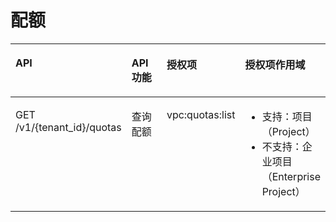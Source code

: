 # 配额<a name="ZH-CN_TOPIC_0103208464"></a>

<a name="table18466566383"></a>
<table><thead align="left"><tr id="row14931063384"><th class="cellrowborder" valign="top" width="36%" id="mcps1.1.5.1.1"><p id="p1493465384"><a name="p1493465384"></a><a name="p1493465384"></a>API</p>
</th>
<th class="cellrowborder" valign="top" width="22%" id="mcps1.1.5.1.2"><p id="p1670214110582"><a name="p1670214110582"></a><a name="p1670214110582"></a>API功能</p>
</th>
<th class="cellrowborder" valign="top" width="16%" id="mcps1.1.5.1.3"><p id="p9493763381"><a name="p9493763381"></a><a name="p9493763381"></a>授权项</p>
</th>
<th class="cellrowborder" valign="top" width="26%" id="mcps1.1.5.1.4"><p id="p1366363695811"><a name="p1366363695811"></a><a name="p1366363695811"></a>授权项作用域</p>
</th>
</tr>
</thead>
<tbody><tr id="row94931366381"><td class="cellrowborder" valign="top" width="36%" headers="mcps1.1.5.1.1 "><p id="p349311610389"><a name="p349311610389"></a><a name="p349311610389"></a>GET /v1/{tenant_id}/quotas</p>
</td>
<td class="cellrowborder" valign="top" width="22%" headers="mcps1.1.5.1.2 "><p id="p17021841195811"><a name="p17021841195811"></a><a name="p17021841195811"></a>查询配额</p>
</td>
<td class="cellrowborder" valign="top" width="16%" headers="mcps1.1.5.1.3 "><p id="p0680171419384"><a name="p0680171419384"></a><a name="p0680171419384"></a>vpc:quotas:list</p>
</td>
<td class="cellrowborder" valign="top" width="26%" headers="mcps1.1.5.1.4 "><a name="ul66241846203119"></a><a name="ul66241846203119"></a><ul id="ul66241846203119"><li>支持：项目（Project）</li><li>不支持：企业项目（Enterprise Project）</li></ul>
</td>
</tr>
</tbody>
</table>

